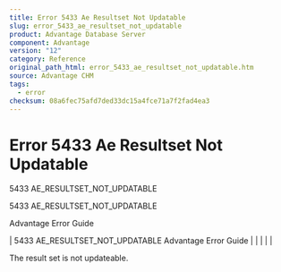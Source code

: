 ```yaml
---
title: Error 5433 Ae Resultset Not Updatable
slug: error_5433_ae_resultset_not_updatable
product: Advantage Database Server
component: Advantage
version: "12"
category: Reference
original_path_html: error_5433_ae_resultset_not_updatable.htm
source: Advantage CHM
tags:
  - error
checksum: 08a6fec75afd7ded33dc15a4fce71a7f2fad4ea3
---
```


# Error 5433 Ae Resultset Not Updatable

5433 AE\_RESULTSET\_NOT\_UPDATABLE

5433 AE\_RESULTSET\_NOT\_UPDATABLE

Advantage Error Guide

| 5433 AE\_RESULTSET\_NOT\_UPDATABLE  Advantage Error Guide |  |  |  |  |

The result set is not updateable.
